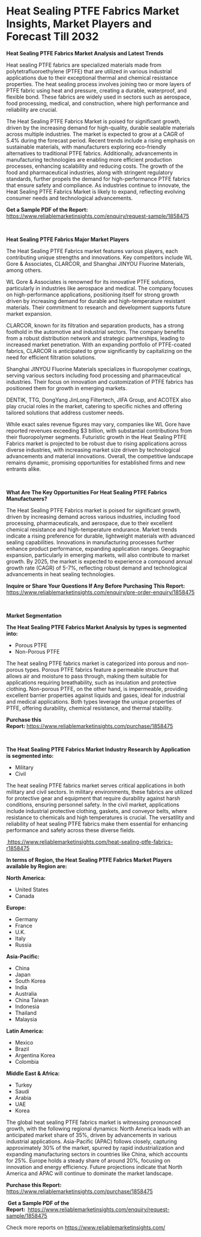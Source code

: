 <p><h1>Heat Sealing PTFE Fabrics Market Insights, Market Players and Forecast Till 2032</h1></p><p><strong>Heat Sealing PTFE Fabrics Market Analysis and Latest Trends</strong></p>
<p><p>Heat sealing PTFE fabrics are specialized materials made from polytetrafluoroethylene (PTFE) that are utilized in various industrial applications due to their exceptional thermal and chemical resistance properties. The heat sealing process involves joining two or more layers of PTFE fabric using heat and pressure, creating a durable, waterproof, and flexible bond. These fabrics are widely used in sectors such as aerospace, food processing, medical, and construction, where high performance and reliability are crucial.</p><p>The Heat Sealing PTFE Fabrics Market is poised for significant growth, driven by the increasing demand for high-quality, durable sealable materials across multiple industries. The market is expected to grow at a CAGR of 5.4% during the forecast period. Recent trends include a rising emphasis on sustainable materials, with manufacturers exploring eco-friendly alternatives to traditional PTFE fabrics. Additionally, advancements in manufacturing technologies are enabling more efficient production processes, enhancing scalability and reducing costs. The growth of the food and pharmaceutical industries, along with stringent regulatory standards, further propels the demand for high-performance PTFE fabrics that ensure safety and compliance. As industries continue to innovate, the Heat Sealing PTFE Fabrics Market is likely to expand, reflecting evolving consumer needs and technological advancements.</p></p>
<p><strong>Get a Sample PDF of the Report:&nbsp;</strong> <a href="https://www.reliablemarketinsights.com/enquiry/request-sample/1858475?utm_campaign=2182&utm_medium=2&utm_source=Github&utm_content=ia&utm_term=03022025&utm_id=heat-sealing-ptfe-fabrics">https://www.reliablemarketinsights.com/enquiry/request-sample/1858475</a></p>
<p>&nbsp;</p>
<p><strong>Heat Sealing PTFE Fabrics Major Market Players</strong></p>
<p><p>The Heat Sealing PTFE Fabrics market features various players, each contributing unique strengths and innovations. Key competitors include WL Gore & Associates, CLARCOR, and Shanghai JINYOU Fluorine Materials, among others.</p><p>WL Gore & Associates is renowned for its innovative PTFE solutions, particularly in industries like aerospace and medical. The company focuses on high-performance applications, positioning itself for strong growth driven by increasing demand for durable and high-temperature resistant materials. Their commitment to research and development supports future market expansion.</p><p>CLARCOR, known for its filtration and separation products, has a strong foothold in the automotive and industrial sectors. The company benefits from a robust distribution network and strategic partnerships, leading to increased market penetration. With an expanding portfolio of PTFE-coated fabrics, CLARCOR is anticipated to grow significantly by capitalizing on the need for efficient filtration solutions.</p><p>Shanghai JINYOU Fluorine Materials specializes in fluoropolymer coatings, serving various sectors including food processing and pharmaceutical industries. Their focus on innovation and customization of PTFE fabrics has positioned them for growth in emerging markets. </p><p>DENTIK, TTG, DongYang JinLong Filtertech, JIFA Group, and ACOTEX also play crucial roles in the market, catering to specific niches and offering tailored solutions that address customer needs.</p><p>While exact sales revenue figures may vary, companies like WL Gore have reported revenues exceeding $3 billion, with substantial contributions from their fluoropolymer segments. Futuristic growth in the Heat Sealing PTFE Fabrics market is projected to be robust due to rising applications across diverse industries, with increasing market size driven by technological advancements and material innovations. Overall, the competitive landscape remains dynamic, promising opportunities for established firms and new entrants alike.</p></p>
<p>&nbsp;</p>
<p><strong>What Are The Key Opportunities For Heat Sealing PTFE Fabrics Manufacturers?</strong></p>
<p><p>The Heat Sealing PTFE Fabrics market is poised for significant growth, driven by increasing demand across various industries, including food processing, pharmaceuticals, and aerospace, due to their excellent chemical resistance and high-temperature endurance. Market trends indicate a rising preference for durable, lightweight materials with advanced sealing capabilities. Innovations in manufacturing processes further enhance product performance, expanding application ranges. Geographic expansion, particularly in emerging markets, will also contribute to market growth. By 2025, the market is expected to experience a compound annual growth rate (CAGR) of 5-7%, reflecting robust demand and technological advancements in heat sealing technologies.</p></p>
<p><strong>Inquire or Share Your Questions If Any Before Purchasing This Report:</strong> <a href="https://www.reliablemarketinsights.com/enquiry/pre-order-enquiry/1858475?utm_campaign=2182&utm_medium=2&utm_source=Github&utm_content=ia&utm_term=03022025&utm_id=heat-sealing-ptfe-fabrics">https://www.reliablemarketinsights.com/enquiry/pre-order-enquiry/1858475</a></p>
<p>&nbsp;</p>
<p><strong>Market Segmentation</strong></p>
<p><strong>The Heat Sealing PTFE Fabrics Market Analysis by types is segmented into:</strong></p>
<p><ul><li>Porous PTFE</li><li>Non-Porous PTFE</li></ul></p>
<p><p>The heat sealing PTFE fabrics market is categorized into porous and non-porous types. Porous PTFE fabrics feature a permeable structure that allows air and moisture to pass through, making them suitable for applications requiring breathability, such as insulation and protective clothing. Non-porous PTFE, on the other hand, is impermeable, providing excellent barrier properties against liquids and gases, ideal for industrial and medical applications. Both types leverage the unique properties of PTFE, offering durability, chemical resistance, and thermal stability.</p></p>
<p><strong>Purchase this Report:&nbsp;</strong><a href="https://www.reliablemarketinsights.com/purchase/1858475?utm_campaign=2182&utm_medium=2&utm_source=Github&utm_content=ia&utm_term=03022025&utm_id=heat-sealing-ptfe-fabrics">https://www.reliablemarketinsights.com/purchase/1858475</a></p>
<p>&nbsp;</p>
<p><strong>The Heat Sealing PTFE Fabrics Market Industry Research by Application is segmented into:</strong></p>
<p><ul><li>Military</li><li>Civil</li></ul></p>
<p><p>The heat sealing PTFE fabrics market serves critical applications in both military and civil sectors. In military environments, these fabrics are utilized for protective gear and equipment that require durability against harsh conditions, ensuring personnel safety. In the civil market, applications include industrial protective clothing, gaskets, and conveyor belts, where resistance to chemicals and high temperatures is crucial. The versatility and reliability of heat sealing PTFE fabrics make them essential for enhancing performance and safety across these diverse fields.</p></p>
<p><a href="https://www.reliablemarketinsights.com/heat-sealing-ptfe-fabrics-r1858475?utm_campaign=2182&utm_medium=2&utm_source=Github&utm_content=ia&utm_term=03022025&utm_id=heat-sealing-ptfe-fabrics">&nbsp;https://www.reliablemarketinsights.com/heat-sealing-ptfe-fabrics-r1858475</a></p>
<p><strong>In terms of Region, the Heat Sealing PTFE Fabrics Market Players available by Region are:</strong></p>
<p>
    <p> <strong> North America: </strong>
        <ul>
            <li>United States</li>
            <li>Canada</li>
        </ul>
        </p> 
    <p> <strong> Europe: </strong>
        <ul>
            <li>Germany</li>
            <li>France</li>
            <li>U.K.</li>
            <li>Italy</li>
            <li>Russia</li>
        </ul>
        </p> 
    <p> <strong> Asia-Pacific: </strong>
        <ul>
            <li>China</li>
            <li>Japan</li>
            <li>South Korea</li>
            <li>India</li>
            <li>Australia</li>
            <li>China Taiwan</li>
            <li>Indonesia</li>
            <li>Thailand</li>
            <li>Malaysia</li>
        </ul>
        </p> 
    <p> <strong> Latin America: </strong>
        <ul>
            <li>Mexico</li>
            <li>Brazil</li>
            <li>Argentina Korea</li>
            <li>Colombia</li>
        </ul>
        </p> 
    <p> <strong> Middle East & Africa: </strong>
        <ul>
            <li>Turkey</li>
            <li>Saudi</li>
            <li>Arabia</li>
            <li>UAE</li>
            <li>Korea</li>
        </ul>
    </p>
    </p>
<p><p>The global heat sealing PTFE fabrics market is witnessing pronounced growth, with the following regional dynamics: North America leads with an anticipated market share of 35%, driven by advancements in various industrial applications. Asia-Pacific (APAC) follows closely, capturing approximately 30% of the market, spurred by rapid industrialization and expanding manufacturing sectors in countries like China, which accounts for 25%. Europe holds a steady share of around 20%, focusing on innovation and energy efficiency. Future projections indicate that North America and APAC will continue to dominate the market landscape.</p></p>
<p><strong>Purchase this Report: </strong><a href="https://www.reliablemarketinsights.com/purchase/1858475?utm_campaign=2182&utm_medium=2&utm_source=Github&utm_content=ia&utm_term=03022025&utm_id=heat-sealing-ptfe-fabrics">https://www.reliablemarketinsights.com/purchase/1858475</a></p>
<p>&nbsp;<strong>Get a Sample PDF of the Report:&nbsp;&nbsp;</strong><a href="https://www.reliablemarketinsights.com/enquiry/request-sample/1858475?utm_campaign=2182&utm_medium=2&utm_source=Github&utm_content=ia&utm_term=03022025&utm_id=heat-sealing-ptfe-fabrics">https://www.reliablemarketinsights.com/enquiry/request-sample/1858475</a></p>
<p><strong></strong></p>
<p>Check more reports on <a href="https://www.reliablemarketinsights.com/?utm_campaign=2182&utm_medium=2&utm_source=Github&utm_content=ia&utm_term=03022025&utm_id=heat-sealing-ptfe-fabrics">https://www.reliablemarketinsights.com/</a></p>